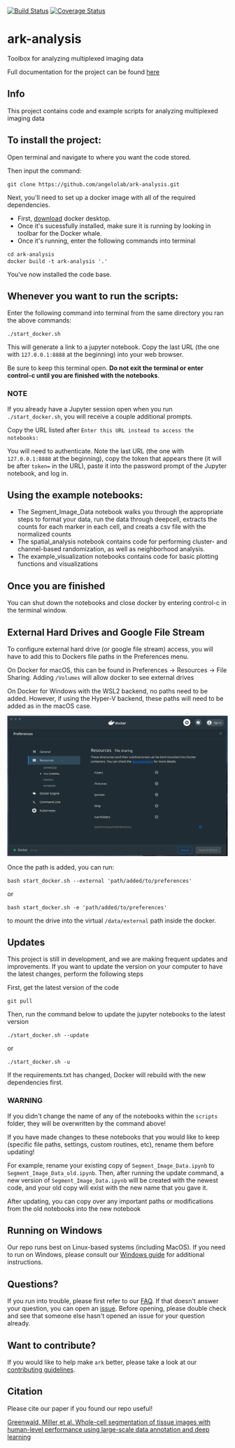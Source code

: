 [![Build Status](https://travis-ci.com/angelolab/ark-analysis.svg?branch=master)](https://travis-ci.com/angelolab/ark-analysis)
[![Coverage Status](https://coveralls.io/repos/github/angelolab/ark-analysis/badge.svg?branch=master)](https://coveralls.io/github/angelolab/ark-analysis?branch=master)

# ark-analysis

Toolbox for analyzing multiplexed imaging data 

Full documentation for the project can be found [here](https://ark-analysis.readthedocs.io/en/latest/)

## Info

This project contains code and example scripts for analyzing multiplexed imaging data

## To install the project:

Open terminal and navigate to where you want the code stored. 

Then input the command:

```
git clone https://github.com/angelolab/ark-analysis.git
```

Next, you'll need to set up a docker image with all of the required dependencies.
 - First, [download](https://hub.docker.com/?overlay=onboarding) docker desktop. 
 - Once it's sucessfully installed, make sure it is running by looking in toolbar for the Docker whale.
 - Once it's running, enter the following commands into terminal 

```
cd ark-analysis
docker build -t ark-analysis '.'
``` 

You've now installed the code base. 

## Whenever you want to run the scripts:

Enter the following command into terminal from the same directory you ran the above commands:

```
./start_docker.sh
``` 

This will generate a link to a jupyter notebook. Copy the last URL (the one with `127.0.0.1:8888` at the beginning) into your web browser. 

Be sure to keep this terminal open.  **Do not exit the terminal or enter control-c until you are finished with the notebooks**. 

### NOTE

If you already have a Jupyter session open when you run `./start_docker.sh`, you will receive a couple additional prompts. 

Copy the URL listed after `Enter this URL instead to access the notebooks:` 

You will need to authenticate. Note the last URL (the one with `127.0.0.1:8888` at the beginning), copy the token that appears there (it will be after `token=` in the URL), paste it into the password prompt of the Jupyter notebook, and log in.

## Using the example notebooks:
- The Segment_Image_Data notebook walks you through the appropriate steps to format your data, run the data through deepcell, extracts the counts for each marker in each cell, and creats a csv file with the normalized counts
- The spatial_analysis notebook contains code for performing cluster- and channel-based randomization, as well as neighborhood analysis. 
- The example_visualization notebooks contains code for basic plotting functions and visualizations


## Once you are finished

You can shut down the notebooks and close docker by entering control-c in the terminal window.

## External Hard Drives and Google File Stream

To configure external hard drive (or google file stream) access, you will have to add this to Dockers file paths in the Preferences menu. 

On Docker for macOS, this can be found in Preferences -> Resources -> File Sharing.  Adding `/Volumes` will allow docker to see external drives 

On Docker for Windows with the WSL2 backend, no paths need to be added.  However, if using the Hyper-V backend, these paths will need to be added as in the macOS case.

![](docs/docker_preferences.png)

Once the path is added, you can run:
```
bash start_docker.sh --external 'path/added/to/preferences'
```
or
```
bash start_docker.sh -e 'path/added/to/preferences'
```

to mount the drive into the virtual `/data/external` path inside the docker.

## Updates

This project is still in development, and we are making frequent updates and improvements. If you want to update the version on your computer to have the latest changes, perform the following steps

First, get the latest version of the code

```
git pull
```

Then, run the command below to update the jupyter notebooks to the latest version
```
./start_docker.sh --update
```
or
```
./start_docker.sh -u
```

If the requirements.txt has changed, Docker will rebuild with the new dependencies first.

### WARNING

If you didn't change the name of any of the notebooks within the `scripts` folder, they will be overwritten by the command above! 

If you have made changes to these notebooks that you would like to keep (specific file paths, settings, custom routines, etc), rename them before updating! 

For example, rename your existing copy of `Segment_Image_Data.ipynb` to `Segment_Image_Data_old.ipynb`. Then, after running the update command, a new version of `Segment_Image_Data.ipynb` will be created with the newest code, and your old copy will exist with the new name that you gave it. 

After updating, you can copy over any important paths or modifications from the old notebooks into the new notebook

## Running on Windows

Our repo runs best on Linux-based systems (including MacOS). If you need to run on Windows, please consult our [Windows guide](https://ark-analysis.readthedocs.io/en/latest/_rtd/windows_setup.html) for additional instructions.

## Questions?

If you run into trouble, please first refer to our [FAQ](https://ark-analysis.readthedocs.io/en/latest/_rtd/faq.html). If that doesn't answer your question, you can open an [issue](https://github.com/angelolab/ark-analysis/issues). Before opening, please double check and see that someone else hasn't opened an issue for your question already. 

## Want to contribute?  

If you would like to help make `ark` better, please take a look at our [contributing guidelines](https://ark-analysis.readthedocs.io/en/latest/_rtd/contributing.html). 

## Citation
Please cite our paper if you found our repo useful! 

[Greenwald, Miller et al. Whole-cell segmentation of tissue images with human-level performance using large-scale data annotation and deep learning](https://www.biorxiv.org/content/10.1101/2021.03.01.431313v2)
